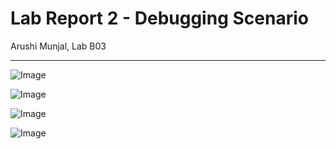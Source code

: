 # Lab Report 2 - Debugging Scenario
Arushi Munjal, Lab B03

---

![Image](https://github.com/arushimunjal/cse15l-lab-reports/assets/127368251/bf850e59-dd88-43a0-a24f-4b92291a1b1c)

![Image](https://github.com/arushimunjal/cse15l-lab-reports/assets/127368251/0ced687c-45d1-47d6-96b5-88ef90bec8f9)

![Image](https://github.com/arushimunjal/cse15l-lab-reports/assets/127368251/013fe218-e105-4324-8832-3748d3409a50)

![Image](https://github.com/arushimunjal/cse15l-lab-reports/assets/127368251/1475c975-2e6f-4a3e-98d9-0190e5239226)
